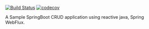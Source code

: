 [![Build Status](https://travis-ci.org/mukutbhattacharjee/reactive-java.svg?branch=main)](https://travis-ci.org/mukutbhattacharjee/reactive-java)
[![codecov](https://codecov.io/gh/mukutbhattacharjee/reactive-java/branch/main/graph/badge.svg?token=992H4ICC2R)](https://codecov.io/gh/mukutbhattacharjee/reactive-java)

A Sample SpringBoot CRUD application using reactive java, Spring WebFlux.